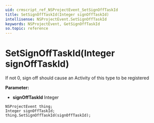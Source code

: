 ```yaml
---
uid: crmscript_ref_NSProjectEvent_SetSignOffTaskId
title: SetSignOffTaskId(Integer signOffTaskId)
intellisense: NSProjectEvent.SetSignOffTaskId
keywords: NSProjectEvent, GetSignOffTaskId
so.topic: reference
---
```


# SetSignOffTaskId(Integer signOffTaskId)

If not 0, sign off should cause an Activity of this type to be registered

**Parameter:** 
 - **signOffTaskId** Integer

```crmscript
NSProjectEvent thing;
Integer signOffTaskId;
thing.SetSignOffTaskId(signOffTaskId);
```

